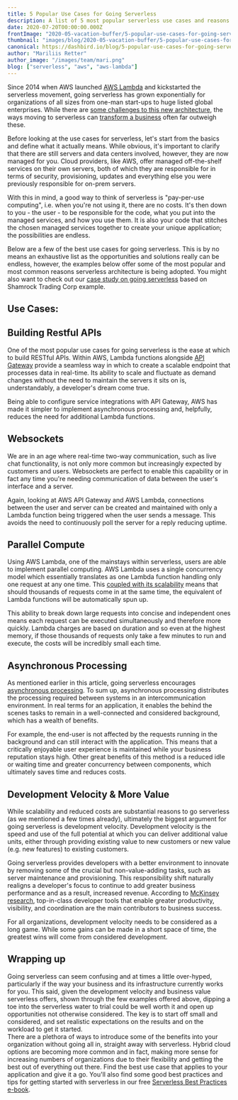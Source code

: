 ```yaml
---
title: 5 Popular Use Cases for Going Serverless
description: A list of 5 most popular serverless use cases and reasons why serverless architecture is adopted. 
date: 2020-07-20T00:00:00.000Z
frontImage: "2020-05-vacation-buffer/5-popular-use-cases-for-going-serverless.png"
thumbnail: "images/blog/2020-05-vacation-buffer/5-popular-use-cases-for-going-serverless.png"
canonical: https://dashbird.io/blog/5-popular-use-cases-for-going-serverless/
author: "Mariliis Retter"
author_image: "/images/team/mari.png"
blog: ["serverless", "aws", "aws-lambda"]
---
```


Since 2014 when AWS launched [AWS Lambda](https://dashbird.io/knowledge-base/aws-lambda/introduction-to-aws-lambda/) and kickstarted the serverless movement, going serverless has grown exponentially for organizations of all sizes from one-man start-ups to huge listed global enterprises. While there are [some challenges to this new architecture](https://dashbird.io/blog/challenges-of-going-serverless-2020/), the ways moving to serverless can [transform a business](https://sls.dashbird.io/going-serverless-case-study) often far outweigh these.

Before looking at the use cases for serverless, let's start from the basics and define what it actually means. While obvious, it's important to clarify that there are still servers and data centers involved, however, they are now managed for you. Cloud providers, like AWS, offer managed off-the-shelf services on their own servers, both of which they are responsible for in terms of security, provisioning, updates and everything else you were previously responsible for on-prem servers.

With this in mind, a good way to think of serverless is "pay-per-use computing", i.e. when you're not using it, there are no costs. It's then down to you - the user - to be responsible for the code, what you put into the managed services, and how you use them. It is also your code that stitches the chosen managed services together to create your unique application; the possibilities are endless.

Below are a few of the best use cases for going serverless. This is by no means an exhaustive list as the opportunities and solutions really can be endless, however, the examples below offer some of the most popular and most common reasons serverless architecture is being adopted. You might also want to check out our [case study on going serverless](https://sls.dashbird.io/going-serverless-case-study) based on Shamrock Trading Corp example.


## Use Cases:

## Building Restful APIs 

One of the most popular use cases for going serverless is the ease at which to build RESTful APIs. Within AWS, Lambda functions alongside [API Gateway](https://dashbird.io/knowledge-base/api-gateway/what-is-an-api-gateway/) provide a seamless way in which to create a scalable endpoint that processes data in real-time. Its ability to scale and fluctuate as demand changes without the need to maintain the servers it sits on is, understandably, a developer's dream come true.

Being able to configure service integrations with API Gateway, AWS has made it simpler to implement asynchronous processing and, helpfully, reduces the need for additional Lambda functions.

## Websockets

We are in an age where real-time two-way communication, such as live chat functionality, is not only more common but increasingly expected by customers and users. Websockets are perfect to enable this capability or in fact any time you're needing communication of data between the user's interface and a server.

Again, looking at AWS API Gateway and AWS Lambda, connections between the user and server can be created and maintained with only a Lambda function being triggered when the user sends a message. This avoids the need to continuously poll the server for a reply reducing uptime.

## Parallel Compute

Using AWS Lambda, one of the mainstays within serverless, users are able to implement parallel computing. AWS Lambda uses a single concurrency model which essentially translates as one Lambda function handling only one request at any one time. This [coupled with its scalability](https://dashbird.io/knowledge-base/aws-lambda/scalability-and-concurrency/) means that should thousands of requests come in at the same time, the equivalent of Lambda functions will be automatically spun up.

This ability to break down large requests into concise and independent ones means each request can be executed simultaneously and therefore more quickly. Lambda charges are based on duration and so even at the highest memory, if those thousands of requests only take a few minutes to run and execute, the costs will be incredibly small each time.

## Asynchronous Processing 

As mentioned earlier in this article, going serverless encourages [asynchronous processing](https://dashbird.io/knowledge-base/well-architected/message-queue/). To sum up, asynchronous processing distributes the processing required between systems in an intercommunication environment. In real terms for an application, it enables the behind the scenes tasks to remain in a well-connected and considered background, which has a wealth of benefits.

For example, the end-user is not affected by the requests running in the background and can still interact with the application. This means that a critically enjoyable user experience is maintained while your business reputation stays high. Other great benefits of this method is a reduced idle or waiting time and greater concurrency between components, which ultimately saves time and reduces costs.

## Development Velocity & More Value

While scalability and reduced costs are substantial reasons to go serverless (as we mentioned a few times already), ultimately the biggest argument for going serverless is development velocity. Development velocity is the speed and use of the full potential at which you can deliver additional value units, either through providing existing value to new customers or new value (e.g. new features) to existing customers.

Going serverless provides developers with a better environment to innovate by removing some of the crucial but non-value-adding tasks, such as server maintenance and provisioning. This responsibility shift naturally realigns a developer's focus to continue to add greater business performance and as a result, increased revenue. According to [McKinsey research](https://www.mckinsey.com/industries/technology-media-and-telecommunications/our-insights/developer-velocity-how-software-excellence-fuels-business-performance#), top-in-class developer tools that enable greater productivity, visibility, and coordination are the main contributors to business success.

For all organizations, development velocity needs to be considered as a long game. While some gains can be made in a short space of time, the greatest wins will come from considered development.

## Wrapping up

Going serverless can seem confusing and at times a little over-hyped, particularly if the way your business and its infrastructure currently works for you. This said, given the development velocity and business value serverless offers, shown through the few examples offered above, dipping a toe into the serverless water to trial could be well worth it and open up opportunities not otherwise considered. The key is to start off small and considered, and set realistic expectations on the results and on the workload to get it started.\
There are a plethora of ways to introduce some of the benefits into your organization without going all in, straight away with serverless. Hybrid cloud options are becoming more common and in fact, making more sense for increasing numbers of organizations due to their flexibility and getting the best out of everything out there. Find the best use case that applies to your application and give it a go. You'll also find some good best practices and tips for getting started with serverless in our free [Serverless Best Practices e-book](https://sls.dashbird.io/en/serverless-best-practices).
